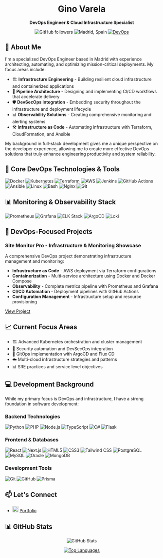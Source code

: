<div align="center">
<h1>Gino Varela</h1>
<p>
  <b>DevOps Engineer & Cloud Infrastructure Specialist</b>
</p>

![GitHub followers](https://img.shields.io/github/followers/gnovl)
![Madrid, Spain](https://img.shields.io/badge/Location-Madrid,%20Spain-orange)
[![DevOps](https://img.shields.io/badge/Specialization-DevOps-blue)](https://github.com/gnovl)

</div>

## 👋 About Me

I'm a specialized DevOps Engineer based in Madrid with experience architecting, automating, and optimizing mission-critical deployments. My focus areas include:

- 🏗️ **Infrastructure Engineering** - Building resilient cloud infrastructure and containerized applications
- 🔄 **Pipeline Architecture** - Designing and implementing CI/CD workflows that accelerate delivery
- 🛡️ **DevSecOps Integration** - Embedding security throughout the infrastructure and deployment lifecycle
- 📊 **Observability Solutions** - Creating comprehensive monitoring and alerting systems
- 🛠️ **Infrastructure as Code** - Automating infrastructure with Terraform, CloudFormation, and Ansible

My background in full-stack development gives me a unique perspective on the developer experience, allowing me to create more effective DevOps solutions that truly enhance engineering productivity and system reliability.

## 🔧 Core DevOps Technologies & Tools

![Docker](https://img.shields.io/badge/Docker-2496ED?style=flat-square&logo=docker&logoColor=white)
![Kubernetes](https://img.shields.io/badge/Kubernetes-326CE5?style=flat-square&logo=kubernetes&logoColor=white)
![Terraform](https://img.shields.io/badge/Terraform-7B42BC?style=flat-square&logo=terraform&logoColor=white)
![AWS](https://img.shields.io/badge/AWS-232F3E?style=flat-square&logo=amazon-aws&logoColor=white)
![Jenkins](https://img.shields.io/badge/Jenkins-D24939?style=flat-square&logo=jenkins&logoColor=white)
![GitHub Actions](https://img.shields.io/badge/GitHub_Actions-2088FF?style=flat-square&logo=github-actions&logoColor=white)
![Ansible](https://img.shields.io/badge/Ansible-EE0000?style=flat-square&logo=ansible&logoColor=white)
![Linux](https://img.shields.io/badge/Linux-FCC624?style=flat-square&logo=linux&logoColor=black)
![Bash](https://img.shields.io/badge/Bash-4EAA25?style=flat-square&logo=gnu-bash&logoColor=white)
![Nginx](https://img.shields.io/badge/Nginx-009639?style=flat-square&logo=nginx&logoColor=white)
![Git](https://img.shields.io/badge/Git-F05032?style=flat-square&logo=git&logoColor=white)

## 📊 Monitoring & Observability Stack

![Prometheus](https://img.shields.io/badge/Prometheus-E6522C?style=flat-square&logo=prometheus&logoColor=white)
![Grafana](https://img.shields.io/badge/Grafana-F46800?style=flat-square&logo=grafana&logoColor=white)
![ELK Stack](https://img.shields.io/badge/ELK_Stack-005571?style=flat-square&logo=elastic&logoColor=white)
![ArgoCD](https://img.shields.io/badge/Argo_CD-EF7B4D?style=flat-square&logo=argo&logoColor=white)
![Loki](https://img.shields.io/badge/Loki-FF4500?style=flat-square&logo=grafana&logoColor=white)

## 🚀 DevOps-Focused Projects

### Site Monitor Pro - Infrastructure & Monitoring Showcase

A comprehensive DevOps project demonstrating infrastructure management and monitoring:

- **Infrastructure as Code** - AWS deployment via Terraform configurations
- **Containerization** - Multi-service architecture using Docker and Docker Compose
- **Observability** - Complete metrics pipeline with Prometheus and Grafana
- **CI/CD Automation** - Deployment pipelines with GitHub Actions
- **Configuration Management** - Infrastructure setup and resource provisioning

[View Project](https://github.com/gnovl/site-monitor-service)

## 📈 Current Focus Areas

- 🏗️ Advanced Kubernetes orchestration and cluster management
- 🔐 Security automation and DevSecOps integration
- 🧠 GitOps implementation with ArgoCD and Flux CD
- ☁️ Multi-cloud infrastructure strategies and patterns
- 📊 SRE practices and service level objectives

## 💻 Development Background

While my primary focus is DevOps and infrastructure, I have a strong foundation in software development:

### Backend Technologies

![Python](https://img.shields.io/badge/Python-3776AB?style=flat-square&logo=python&logoColor=white)
![PHP](https://img.shields.io/badge/PHP-777BB4?style=flat-square&logo=php&logoColor=white)
![Node.js](https://img.shields.io/badge/Node.js-43853D?style=flat-square&logo=node.js&logoColor=white)
![TypeScript](https://img.shields.io/badge/TypeScript-3178C6?style=flat-square&logo=typescript&logoColor=white)
![C#](https://img.shields.io/badge/C%23-239120?style=flat-square&logo=c-sharp&logoColor=white)
![Flask](https://img.shields.io/badge/Flask-000000?style=flat-square&logo=flask&logoColor=white)

### Frontend & Databases

![React](https://img.shields.io/badge/React-20232A?style=flat-square&logo=react&logoColor=61DAFB)
![Next.js](https://img.shields.io/badge/Next.js-000000?style=flat-square&logo=next.js&logoColor=white)
![HTML5](https://img.shields.io/badge/HTML5-E34F26?style=flat-square&logo=html5&logoColor=white)
![CSS3](https://img.shields.io/badge/CSS3-1572B6?style=flat-square&logo=css3&logoColor=white)
![Tailwind CSS](https://img.shields.io/badge/Tailwind_CSS-38B2AC?style=flat-square&logo=tailwind-css&logoColor=white)
![PostgreSQL](https://img.shields.io/badge/PostgreSQL-316192?style=flat-square&logo=postgresql&logoColor=white)
![MySQL](https://img.shields.io/badge/MySQL-4479A1?style=flat-square&logo=mysql&logoColor=white)
![Oracle](https://img.shields.io/badge/Oracle-F80000?style=flat-square&logo=oracle&logoColor=white)
![MongoDB](https://img.shields.io/badge/MongoDB-4EA94B?style=flat-square&logo=mongodb&logoColor=white)

### Development Tools

![Git](https://img.shields.io/badge/Git-F05032?style=flat-square&logo=git&logoColor=white)
![GitHub](https://img.shields.io/badge/GitHub-181717?style=flat-square&logo=github&logoColor=white)
![Prisma](https://img.shields.io/badge/Prisma-2D3748?style=flat-square&logo=prisma&logoColor=white)

## 📫 Let's Connect

- <code><img src="https://cdn-icons-png.flaticon.com/512/558/558593.png" alt="Portfolio" height="20"/></code> [Portfolio](https://gnovl.github.io/portfolio/)

## 📊 GitHub Stats

<div align="center">

![GitHub Stats](https://github-readme-stats.vercel.app/api?username=gnovl&show_icons=true&theme=merko)

[![Top Languages](https://github-readme-stats.vercel.app/api/top-langs/?username=gnovl&layout=compact&theme=merko)](https://github.com/gnovl)

</div>
